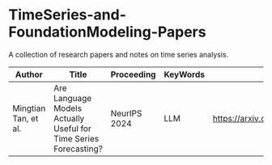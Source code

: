 # TimeSeries-and-FoundationModeling-Papers
A collection of research papers and notes on time series analysis. 

| Author            | Title                                                | Proceeding   | KeyWords | Link                                     |
|-------------------|------------------------------------------------------|--------------|----------|------------------------------------------|
| Mingtian Tan, et al. | Are Language Models Actually Useful for Time Series Forecasting?  | NeurIPS 2024 | LLM | https://arxiv.org/abs/2406.16964 |
